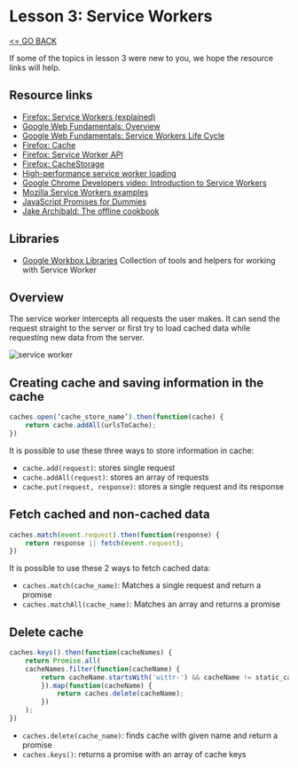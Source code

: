 # Lesson 3: Service Workers

[<= GO BACK ](../README.md)

If some of the topics in lesson 3 were new to you, we hope the resource links will help.

## Resource links

* [Firefox: Service Workers (explained)](https://developer.mozilla.org/en-US/docs/Web/API/Service_Worker_API/Using_Service_Workers)
* [Google Web Fundamentals: Overview](https://developers.google.com/web/fundamentals/primers/service-workers)
* [Google Web Fundamentals: Service Workers Life Cycle](https://developers.google.com/web/fundamentals/primers/service-workers/lifecycle)
* [Firefox: Cache](https://developer.mozilla.org/en-US/docs/Web/API/Cache)
* [Firefox: Service Worker API](https://developer.mozilla.org/en-US/docs/Web/API/Service_Worker_API)
* [Firefox: CacheStorage](https://developer.mozilla.org/en-US/docs/Web/API/CacheStorage)
* [High-performance service worker loading](https://developers.google.com/web/fundamentals/primers/service-workers/high-performance-loading)
* [Google Chrome Developers video: Introduction to Service Workers](https://www.youtube.com/watch?v=jVfXiv03y5c1)
* [Mozilla Service Workers examples](https://serviceworke.rs/)
* [JavaScript Promises for Dummies](https://scotch.io/tutorials/javascript-promises-for-dummies)
* [Jake Archibald: The offline cookbook](https://jakearchibald.com/2014/offline-cookbook/)

## Libraries

* [Google Workbox Libraries](https://developers.google.com/web/tools/workbox/) Collection of tools and helpers for working with Service Worker

## Overview
The service worker intercepts all requests the user makes. It can send the request straight to the server or first try to load cached data while requesting new data from the server.

![service worker](https://www.smashingmagazine.com/wp-content/uploads/2016/11/service-worker-offline-large-opt.jpg)

## Creating cache and saving information in the cache

```Javascript
caches.open(‘cache_store_name’).then(function(cache) {
    return cache.addAll(urlsToCache);
})
```

It is possible to use these three ways to store information in cache:

* `cache.add(request)`: stores single request
* `cache.addAll(request)`: stores an array of requests
* `cache.put(request, response)`: stores a single request and its response


## Fetch cached and non-cached data

```Javascript
caches.match(event.request).then(function(response) {
    return response || fetch(event.request);
})
```

It is possible to use these 2 ways to fetch cached data:

* `caches.match(cache_name)`: Matches a single request and return a promise
* `caches.matchAll(cache_name)`: Matches an array and returns a promise


## Delete cache

```Javascript
caches.keys().then(function(cacheNames) {
    return Promise.all(
    cacheNames.filter(function(cacheName) {
        return cacheName.startsWith('wittr-') && cacheName != static_cache_name;
        }).map(function(cacheName) {
            return caches.delete(cacheName);
        })
    );
})
```

* `caches.delete(cache_name)`: finds cache with given name and return a promise
* `caches.keys()`: returns a promise with an array of cache keys

